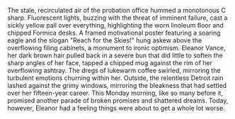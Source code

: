 The stale, recirculated air of the probation office hummed a monotonous C sharp.  Fluorescent lights, buzzing with the threat of imminent failure, cast a sickly yellow pall over everything, highlighting the worn linoleum floor and chipped Formica desks.  A framed motivational poster featuring a soaring eagle and the slogan "Reach for the Skies!" hung askew above the overflowing filing cabinets, a monument to ironic optimism.  Eleanor Vance, her dark brown hair pulled back in a severe bun that did little to soften the sharp angles of her face, tapped a chipped mug against the rim of her overflowing ashtray. The dregs of lukewarm coffee swirled, mirroring the turbulent emotions churning within her. Outside, the relentless Detroit rain lashed against the grimy windows, mirroring the bleakness that had settled over her fifteen-year career. This Monday morning, like so many before it, promised another parade of broken promises and shattered dreams.  Today, however, Eleanor had a feeling things were about to get a whole lot worse.
